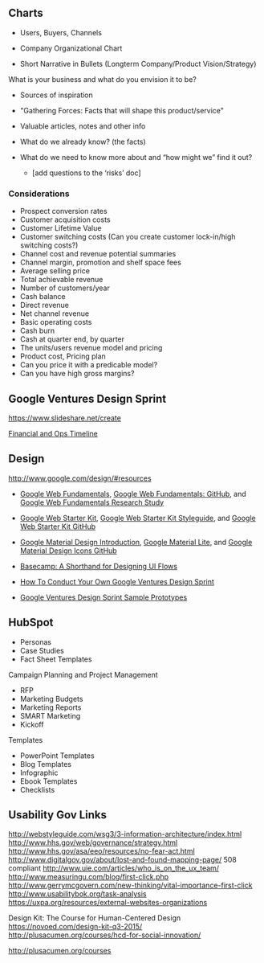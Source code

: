 ## Charts
* Users, Buyers, Channels
* Company Organizational Chart

* Short Narrative in Bullets (Longterm Company/Product Vision/Strategy)

What is your business and what do you envision it to be?

* Sources of inspiration
* "Gathering Forces: Facts that will shape this product/service"

* Valuable articles, notes and other info
* What do we already know? (the facts)
* What do we need to know more about and “how might we” find it out?
  * [add questions to the ‘risks’ doc]

### Considerations

* Prospect conversion rates
* Customer acquisition costs
* Customer Lifetime Value
* Customer switching costs (Can you create customer lock-in/high switching costs?)
* Channel cost and revenue potential summaries 
* Channel margin, promotion and shelf space fees
* Average selling price
* Total achievable revenue
* Number of customers/year
* Cash balance
* Direct revenue
* Net channel revenue
* Basic operating costs
* Cash burn
* Cash at quarter end, by quarter
* The units/users revenue model and pricing 
* Product cost, Pricing plan
* Can you price it with a predicable model?
* Can you have high gross margins?

## Google Ventures Design Sprint

https://www.slideshare.net/create

[Financial and Ops Timeline](http://steveblank.com/?attachment_id=8996)

## Design

http://www.google.com/design/#resources
*   [Google Web Fundamentals](https://developers.google.com/web/fundamentals), [Google Web Fundamentals: GitHub](https://github.com/google/WebFundamentals), and [Google Web Fundamentals Research Study](https://developers.google.com/web/fundamentals/principles/research-study)  
*   [Google Web Starter Kit](https://developers.google.com/web/starter-kit), [Google Web Starter Kit Styleguide](http://google.github.io/web-starter-kit/hello-world/styleguide.html), and [Google Web Starter Kit GitHub](https://github.com/google/web-starter-kit)  
*   [Google Material Design Introduction](http://www.google.com/design/spec/material-design/introduction.html), [Google Material Lite](http://www.getmdl.io/components/index.html), and [Google Material Design Icons GitHub](https://github.com/google/material-design-icons/releases/tag/1.0.0)

*   [Basecamp: A Shorthand for Designing UI Flows](https://signalvnoise.com/posts/1926-a-shorthand-for-designing-ui-flows)

* [How To Conduct Your Own Google Ventures Design Sprint](http://www.fastcodesign.com/1672887/how-to-conduct-your-own-google-design-sprint)
*   [Google Ventures Design Sprint Sample Prototypes](https://www.dropbox.com/sh/tpuzocfhvz3ekm7/AADdT1T6cdtCDad7zE2WJglja)


## HubSpot

* Personas
* Case Studies
* Fact Sheet Templates

Campaign Planning and Project Management
* RFP
* Marketing Budgets
* Marketing Reports
* SMART Marketing
* Kickoff

Templates
* PowerPoint Templates
* Blog Templates
* Infographic
* Ebook Templates
* Checklists

## Usability Gov Links

http://webstyleguide.com/wsg3/3-information-architecture/index.html
http://www.hhs.gov/web/governance/strategy.html
http://www.hhs.gov/asa/eeo/resources/no-fear-act.html
http://www.digitalgov.gov/about/lost-and-found-mapping-page/
508 compliant
http://www.uie.com/articles/who_is_on_the_ux_team/
http://www.measuringu.com/blog/first-click.php
http://www.gerrymcgovern.com/new-thinking/vital-importance-first-click
http://www.usabilitybok.org/task-analysis
https://uxpa.org/resources/external-websites-organizations

Design Kit: The Course for Human-Centered Design
https://novoed.com/design-kit-q3-2015/
http://plusacumen.org/courses/hcd-for-social-innovation/

http://plusacumen.org/courses

